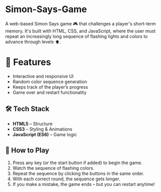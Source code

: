 # Simon-Says-Game
A web-based Simon Says game 🎮 that challenges a player's short-term memory. It's built with HTML, CSS, and JavaScript, where the user must repeat an increasingly long sequence of flashing lights and colors to advance through levels ⬆️.

# 🚀 Features
- Interactive and responsive UI  
- Random color sequence generation  
- Keeps track of the player’s progress  
- Game over and restart functionality  


## 🛠️ Tech Stack
- **HTML5** – Structure  
- **CSS3** – Styling & Animations  
- **JavaScript (ES6)** – Game logic  


## 🎯 How to Play
1. Press any key (or the start button if added) to begin the game.  
2. Watch the sequence of flashing colors.  
3. Repeat the sequence by clicking the buttons in the same order.  
4. With each correct round, the sequence gets longer.  
5. If you make a mistake, the game ends – but you can restart anytime!  
